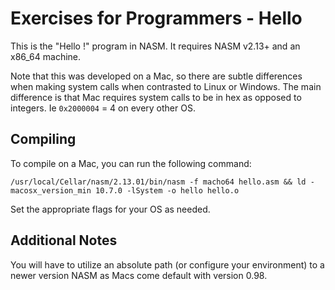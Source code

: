 # Exercises for Programmers - Hello
This is the "Hello <name>!" program in NASM. It requires NASM v2.13+ and an x86_64 machine.

Note that this was developed on a Mac, so there are subtle differences when making system calls when contrasted to Linux or Windows. The main difference is that Mac requires system calls to be in hex as opposed to integers. Ie `0x2000004` = 4 on every other OS.

## Compiling
To compile on a Mac, you can run the following command:

```
/usr/local/Cellar/nasm/2.13.01/bin/nasm -f macho64 hello.asm && ld -macosx_version_min 10.7.0 -lSystem -o hello hello.o
```

Set the appropriate flags for your OS as needed.

## Additional Notes
You will have to utilize an absolute path (or configure your environment) to a newer version NASM as Macs come default with version 0.98.